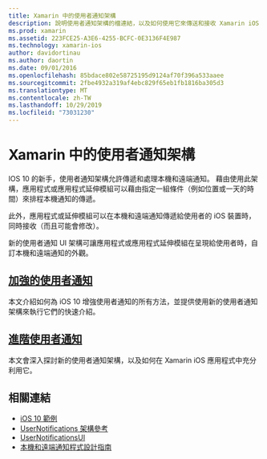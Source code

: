 ```yaml
---
title: Xamarin 中的使用者通知架構
description: 說明使用者通知架構的檔連結，以及如何使用它來傳送和接收 Xamarin iOS 應用程式中的本機和遠端通知。
ms.prod: xamarin
ms.assetid: 223FCE25-A3E6-4255-BCFC-0E3136F4E987
ms.technology: xamarin-ios
author: davidortinau
ms.author: daortin
ms.date: 09/01/2016
ms.openlocfilehash: 85bdace802e58725195d9124af70f396a533aaee
ms.sourcegitcommit: 2fbe4932a319af4ebc829f65eb1fb1816ba305d3
ms.translationtype: MT
ms.contentlocale: zh-TW
ms.lasthandoff: 10/29/2019
ms.locfileid: "73031230"
---
```

# <a name="user-notifications-framework-in-xamarinios"></a>Xamarin 中的使用者通知架構

IOS 10 的新手，使用者通知架構允許傳遞和處理本機和遠端通知。 藉由使用此架構，應用程式或應用程式延伸模組可以藉由指定一組條件（例如位置或一天的時間）來排程本機通知的傳遞。

此外，應用程式或延伸模組可以在本機和遠端通知傳遞給使用者的 iOS 裝置時，同時接收（而且可能會修改）。

新的使用者通知 UI 架構可讓應用程式或應用程式延伸模組在呈現給使用者時，自訂本機和遠端通知的外觀。

## <a name="enhanced-user-notificationsiosplatformuser-notificationsenhanced-user-notificationsmd"></a>[加強的使用者通知](~/ios/platform/user-notifications/enhanced-user-notifications.md)

本文介紹如何為 iOS 10 增強使用者通知的所有方法，並提供使用新的使用者通知架構來執行它們的快速介紹。

## <a name="advanced-user-notificationsiosplatformuser-notificationsadvanced-user-notificationsmd"></a>[進階使用者通知](~/ios/platform/user-notifications/advanced-user-notifications.md)

本文會深入探討新的使用者通知架構，以及如何在 Xamarin iOS 應用程式中充分利用它。

## <a name="related-links"></a>相關連結

- [iOS 10 範例](https://docs.microsoft.com/samples/browse/?products=xamarin&term=Xamarin.iOS+iOS10)
- [UserNotifications 架構參考](https://developer.apple.com/reference/usernotifications)
- [UserNotificationsUI](https://developer.apple.com/reference/usernotificationsui)
- [本機和遠端通知程式設計指南](https://developer.apple.com/library/prerelease/content/documentation/NetworkingInternet/Conceptual/RemoteNotificationsPG/Chapters/Introduction.html)
